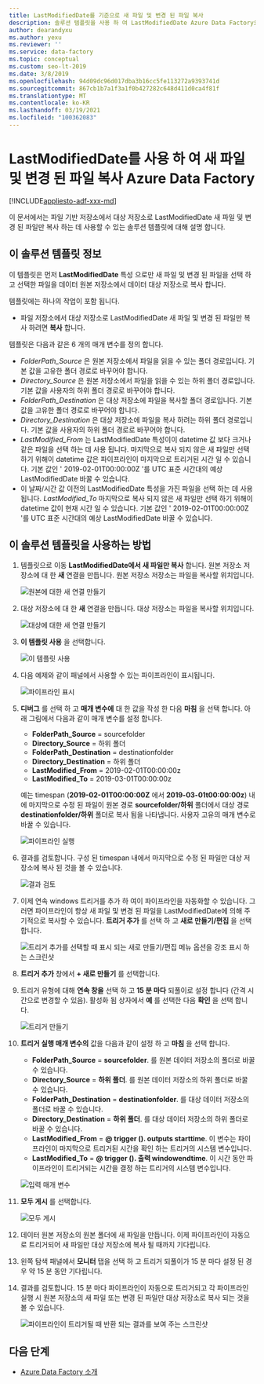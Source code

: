```yaml
---
title: LastModifiedDate를 기준으로 새 파일 및 변경 된 파일 복사
description: 솔루션 템플릿을 사용 하 여 LastModifiedDate Azure Data Factory으로 새 파일 및 변경 된 파일을 복사 하는 방법에 대해 알아봅니다.
author: dearandyxu
ms.author: yexu
ms.reviewer: ''
ms.service: data-factory
ms.topic: conceptual
ms.custom: seo-lt-2019
ms.date: 3/8/2019
ms.openlocfilehash: 94d09dc96d017dba3b16cc5fe113272a9393741d
ms.sourcegitcommit: 867cb1b7a1f3a1f0b427282c648d411d0ca4f81f
ms.translationtype: MT
ms.contentlocale: ko-KR
ms.lasthandoff: 03/19/2021
ms.locfileid: "100362083"
---
```

# <a name="copy-new-and-changed-files-by-lastmodifieddate-with-azure-data-factory"></a>LastModifiedDate를 사용 하 여 새 파일 및 변경 된 파일 복사 Azure Data Factory

[!INCLUDE[appliesto-adf-xxx-md](includes/appliesto-adf-xxx-md.md)]

이 문서에서는 파일 기반 저장소에서 대상 저장소로 LastModifiedDate 새 파일 및 변경 된 파일만 복사 하는 데 사용할 수 있는 솔루션 템플릿에 대해 설명 합니다. 

## <a name="about-this-solution-template"></a>이 솔루션 템플릿 정보

이 템플릿은 먼저 **LastModifiedDate** 특성 으로만 새 파일 및 변경 된 파일을 선택 하 고 선택한 파일을 데이터 원본 저장소에서 데이터 대상 저장소로 복사 합니다.

템플릿에는 하나의 작업이 포함 됩니다.
- 파일 저장소에서 대상 저장소로 LastModifiedDate 새 파일 및 변경 된 파일만 복사 하려면 **복사** 합니다.

템플릿은 다음과 같은 6 개의 매개 변수를 정의 합니다.
-  *FolderPath_Source* 은 원본 저장소에서 파일을 읽을 수 있는 폴더 경로입니다. 기본 값을 고유한 폴더 경로로 바꾸어야 합니다.
-  *Directory_Source* 은 원본 저장소에서 파일을 읽을 수 있는 하위 폴더 경로입니다. 기본 값을 사용자의 하위 폴더 경로로 바꾸어야 합니다.
-  *FolderPath_Destination* 은 대상 저장소에 파일을 복사할 폴더 경로입니다. 기본 값을 고유한 폴더 경로로 바꾸어야 합니다.
-  *Directory_Destination* 은 대상 저장소에 파일을 복사 하려는 하위 폴더 경로입니다. 기본 값을 사용자의 하위 폴더 경로로 바꾸어야 합니다.
-  *LastModified_From* 는 LastModifiedDate 특성이이 datetime 값 보다 크거나 같은 파일을 선택 하는 데 사용 됩니다.  마지막으로 복사 되지 않은 새 파일만 선택 하기 위해이 datetime 값은 파이프라인이 마지막으로 트리거된 시간 일 수 있습니다. 기본 값인 ' 2019-02-01T00:00:00Z '를 UTC 표준 시간대의 예상 LastModifiedDate 바꿀 수 있습니다. 
-  이 날짜/시간 값 이전의 LastModifiedDate 특성을 가진 파일을 선택 하는 데 사용 됩니다. *LastModified_To* 마지막으로 복사 되지 않은 새 파일만 선택 하기 위해이 datetime 값이 현재 시간 일 수 있습니다.  기본 값인 ' 2019-02-01T00:00:00Z '를 UTC 표준 시간대의 예상 LastModifiedDate 바꿀 수 있습니다. 

## <a name="how-to-use-this-solution-template"></a>이 솔루션 템플릿을 사용하는 방법

1. 템플릿으로 이동 **LastModifiedDate에서 새 파일만 복사** 합니다. 원본 저장소 저장소에 대 한 **새** 연결을 만듭니다. 원본 저장소 저장소는 파일을 복사할 위치입니다.

    ![원본에 대한 새 연결 만들기](media/solution-template-copy-new-files-lastmodifieddate/copy-new-files-lastmodifieddate1.png)
    
2. 대상 저장소에 대 한 **새** 연결을 만듭니다. 대상 저장소는 파일을 복사할 위치입니다. 

    ![대상에 대한 새 연결 만들기](media/solution-template-copy-new-files-lastmodifieddate/copy-new-files-lastmodifieddate3.png)

3. **이 템플릿 사용** 을 선택합니다.

    ![이 템플릿 사용](media/solution-template-copy-new-files-lastmodifieddate/copy-new-files-lastmodifieddate4.png)
    
4. 다음 예제와 같이 패널에서 사용할 수 있는 파이프라인이 표시됩니다.

    ![파이프라인 표시](media/solution-template-copy-new-files-lastmodifieddate/copy-new-files-lastmodifieddate5.png)

5. **디버그** 를 선택 하 고 **매개 변수에** 대 한 값을 작성 한 다음 **마침** 을 선택 합니다.  아래 그림에서 다음과 같이 매개 변수를 설정 합니다.
   - **FolderPath_Source** = sourcefolder
   - **Directory_Source** = 하위 폴더
   - **FolderPath_Destination** = destinationfolder
   - **Directory_Destination** = 하위 폴더
   - **LastModified_From** = 2019-02-01T00:00:00z
   - **LastModified_To** = 2019-03-01T00:00:00z
    
    예는 timespan (**2019-02-01T00:00:00Z** 에서 **2019-03-01t00:00:00z**) 내에 마지막으로 수정 된 파일이 원본 경로 **sourcefolder/하위** 폴더에서 대상 경로 **destinationfolder/하위** 폴더로 복사 됨을 나타냅니다.  사용자 고유의 매개 변수로 바꿀 수 있습니다.

    ![파이프라인 실행](media/solution-template-copy-new-files-lastmodifieddate/copy-new-files-lastmodifieddate6.png)

6. 결과를 검토합니다. 구성 된 timespan 내에서 마지막으로 수정 된 파일만 대상 저장소에 복사 된 것을 볼 수 있습니다.

    ![결과 검토](media/solution-template-copy-new-files-lastmodifieddate/copy-new-files-lastmodifieddate7.png)
    
7. 이제 연속 windows 트리거를 추가 하 여이 파이프라인을 자동화할 수 있습니다. 그러면 파이프라인이 항상 새 파일 및 변경 된 파일을 LastModifiedDate에 의해 주기적으로 복사할 수 있습니다.  **트리거 추가** 를 선택 하 고 **새로 만들기/편집** 을 선택 합니다.

    ![트리거 추가를 선택할 때 표시 되는 새로 만들기/편집 메뉴 옵션을 강조 표시 하는 스크린샷](media/solution-template-copy-new-files-lastmodifieddate/copy-new-files-lastmodifieddate8.png)
    
8. **트리거 추가** 창에서 **+ 새로 만들기** 를 선택합니다.

9. 트리거 유형에 대해 **연속 창을** 선택 하 고 **15 분 마다** 되풀이로 설정 합니다 (간격 시간으로 변경할 수 있음). 활성화 됨 상자에서 **예** 를 선택한 다음 **확인** 을 선택 합니다.

    ![트리거 만들기](media/solution-template-copy-new-files-lastmodifieddate/copy-new-files-lastmodifieddate10.png)    
    
10. **트리거 실행 매개 변수의** 값을 다음과 같이 설정 하 고 **마침** 을 선택 합니다.
    - **FolderPath_Source**  =  **sourcefolder**.  를 원본 데이터 저장소의 폴더로 바꿀 수 있습니다.
    - **Directory_Source**  =  **하위 폴더**.  를 원본 데이터 저장소의 하위 폴더로 바꿀 수 있습니다.
    - **FolderPath_Destination**  =  **destinationfolder**.  를 대상 데이터 저장소의 폴더로 바꿀 수 있습니다.
    - **Directory_Destination**  =  **하위 폴더**.  를 대상 데이터 저장소의 하위 폴더로 바꿀 수 있습니다.
    - **LastModified_From**  =   **\@ trigger (). outputs starttime**.  이 변수는 파이프라인이 마지막으로 트리거된 시간을 확인 하는 트리거의 시스템 변수입니다.
    - **LastModified_To**  =  **\@ trigger (). 출력 windowendtime**.  이 시간 동안 파이프라인이 트리거되는 시간을 결정 하는 트리거의 시스템 변수입니다.
    
    ![입력 매개 변수](media/solution-template-copy-new-files-lastmodifieddate/copy-new-files-lastmodifieddate11.png)
    
11. **모두 게시** 를 선택합니다.
    
    ![모두 게시](media/solution-template-copy-new-files-lastmodifieddate/copy-new-files-lastmodifieddate12.png)

12. 데이터 원본 저장소의 원본 폴더에 새 파일을 만듭니다.  이제 파이프라인이 자동으로 트리거되어 새 파일만 대상 저장소에 복사 될 때까지 기다립니다.

13. 왼쪽 탐색 패널에서 **모니터** 탭을 선택 하 고 트리거 되풀이가 15 분 마다 설정 된 경우 약 15 분 동안 기다립니다. 

14. 결과를 검토합니다. 15 분 마다 파이프라인이 자동으로 트리거되고 각 파이프라인 실행 시 원본 저장소의 새 파일 또는 변경 된 파일만 대상 저장소로 복사 되는 것을 볼 수 있습니다.

    ![파이프라인이 트리거될 때 반환 되는 결과를 보여 주는 스크린샷](media/solution-template-copy-new-files-lastmodifieddate/copy-new-files-lastmodifieddate15.png)
    
## <a name="next-steps"></a>다음 단계

- [Azure Data Factory 소개](introduction.md)
